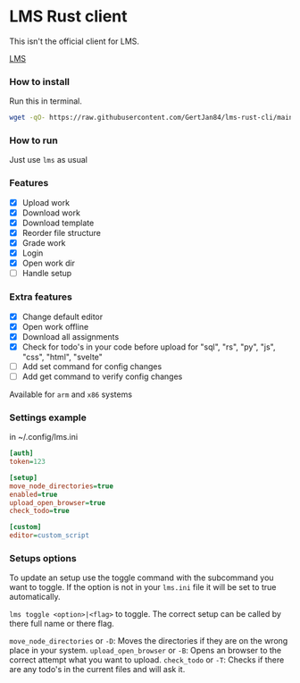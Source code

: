 # LMS Rust client

This isn't the official client for LMS.

[LMS](https://gitlab.com/saxion.nl/42/lms42)

### How to install

Run this in terminal.

```bash
wget -qO- https://raw.githubusercontent.com/GertJan84/lms-rust-cli/main/install | python
```

### How to run

Just use `lms` as usual

### Features

- [x] Upload work
- [x] Download work
- [x] Download template
- [x] Reorder file structure
- [x] Grade work
- [x] Login
- [x] Open work dir
- [ ] Handle setup

### Extra features

- [x] Change default editor
- [x] Open work offline
- [x] Download all assignments
- [x] Check for todo's in your code before upload for "sql", "rs", "py", "js", "css", "html", "svelte"
- [ ] Add set command for config changes
- [ ] Add get command to verify config changes

Available for `arm` and `x86` systems

### Settings example

in ~/.config/lms.ini

```ini
[auth]
token=123

[setup]
move_node_directories=true
enabled=true
upload_open_browser=true
check_todo=true

[custom]
editor=custom_script
```

### Setups options

To update an setup use the toggle command with the subcommand you want to toggle.
If the option is not in your `lms.ini` file it will be set to true automatically.

`lms toggle <option>|<flag>` to toggle. The correct setup can be called by there full name or there flag.

`move_node_directories` or `-D`: Moves the directories if they are on the wrong place in your system.
`upload_open_browser` or `-B`: Opens an browser to the correct attempt what you want to upload.
`check_todo` or `-T`: Checks if there are any todo's in the current files and will ask it.

